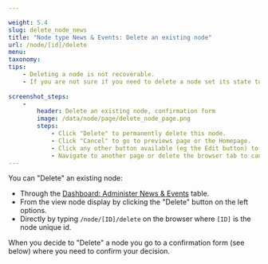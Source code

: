 ```yaml
---

weight: 5.4
slug: delete_node_news
title: "Node type News & Events: Delete an existing node"
url: /node/[id]/delete
menu: 
taxonomy: 
tips:
    - Deleting a node is not recoverable. 
    - If you are not sure if you need to delete a node set its state to "Unpublished".
    
screenshot_steps:
    -
        header: Delete an existing node, confirmation form
        image: /data/node/page/delete_node_page.png
        steps:
            - Click "Delete" to permanently delete this node.
            - Click "Cancel" to go to previews page or the Homepage.
            - Click any other button available (eg the Edit button) to cancel the deletion.
            - Navigate to another page or delete the browser tab to cancel deletion
---
```


You can "Delete" an existing node:

- Through the [Dashboard: Administer News & Events](/#slug-node_news_dashboard) table.
- From the view node display by clicking the "Delete" button on the left options.
- Directly by typing `/node/[ID]/delete` on the browser where `[ID]` is the node unique id.

When you decide to "Delete" a node you go to a confirmation form (see below) where you need to confirm your decision.